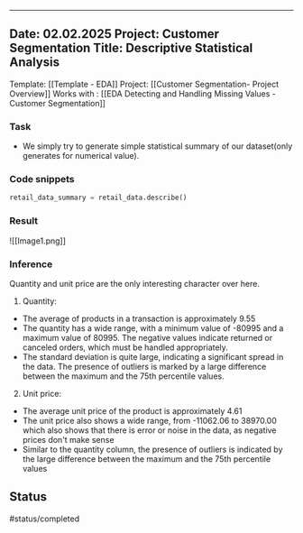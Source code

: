 
---
Date: 02.02.2025
Project: Customer Segmentation
Title: Descriptive Statistical Analysis
---

Template: [[Template - EDA]]
Project: [[Customer Segmentation- Project Overview]]
Works with : [[EDA Detecting and Handling Missing Values - Customer Segmentation]]

### Task

* We simply try to generate simple statistical summary of our dataset(only generates for numerical value).
### Code snippets

```python
retail_data_summary = retail_data.describe()

```
### Result
![[Image1.png]]

### Inference

Quantity and unit price are the only interesting character over here.

1. Quantity:
+ The average of products in a transaction is approximately 9.55
+ The quantity has a wide range, with a minimum value of -80995 and a maximum value of 80995. The negative values indicate returned or canceled orders, which must be handled appropriately.
+ The standard deviation is quite large, indicating a significant spread in the data. The presence of outliers is marked by a large difference between the maximum and the 75th percentile values.

2. Unit price:
+ The average unit price of the product is approximately 4.61
+ The unit price also shows a wide range, from -11062.06 to 38970.00 which also shows that there is error or noise in the data, as negative prices don't make sense
+ Similar to the quantity column, the presence of outliers is indicated by the large difference between the maximum and the 75th percentile values

## Status  
#status/completed
    







